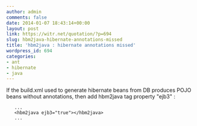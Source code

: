 ```yaml
---
author: admin
comments: false
date: 2014-01-07 18:43:14+00:00
layout: post
link: https://witr.net/quotation/?p=694
slug: hbm2java-hibernate-annotations-missed
title: 'hbm2java : hibernate annotations missed'
wordpress_id: 694
categories:
- ant
- hibernate
- java
---
```



If the build.xml used to generate hibernate beans from DB produces POJO beans without annotations, then add hbm2java tag property "ejb3" :

    
    
       ...
       <hbm2java ejb3="true"></hbm2java>
       ...
    



